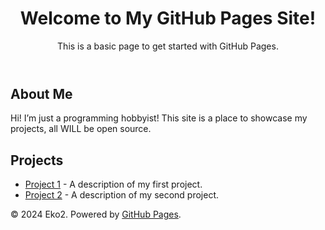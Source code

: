 <!DOCTYPE html>
<html lang="en">
<head>
    <meta charset="UTF-8">
    <meta name="viewport" content="width=device-width, initial-scale=1.0">
    <link rel="stylesheet" href="styles.css">
</head>
<body>
    <header>
        <h1>Welcome to My GitHub Pages Site!</h1>
        <p>This is a basic page to get started with GitHub Pages.</p>
    </header>
    <main>
        <section>
            <h2>About Me</h2>
            <p>Hi! I’m just a programming hobbyist! This site is a place to showcase my projects, all WILL be open source.</p>
        </section>
        <section>
            <h2>Projects</h2>
            <ul>
                <li><a href="#insertLink here">Project 1</a> - A description of my first project.</li>
                <li><a href="#insertLink here">Project 2</a> - A description of my second project.</li>
            </ul>
        </section>
    </main>
    <footer>
        <p>&copy; 2024 Eko2. Powered by <a href="https://pages.github.com/">GitHub Pages</a>.</p>
    </footer>
</body>
</html>
